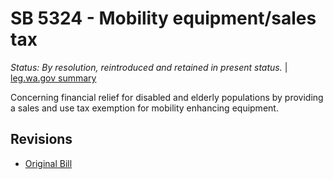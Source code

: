 # SB 5324 - Mobility equipment/sales tax
*Status: By resolution, reintroduced and retained in present status.* | [leg.wa.gov summary](https://app.leg.wa.gov/billsummary?BillNumber=5324&Year=2021)

Concerning financial relief for disabled and elderly populations by providing a sales and use tax exemption for mobility enhancing equipment.

## Revisions
* [Original Bill](1/)